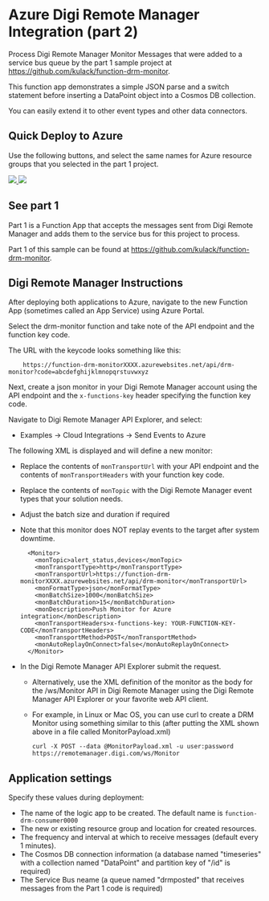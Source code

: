 # Azure Digi Remote Manager Integration (part 2)

Process Digi Remote Manager Monitor Messages that were added to a service bus queue by the part 1 sample project at
https://github.com/kulack/function-drm-monitor.

This function app demonstrates a simple JSON parse and a switch statement
before inserting a DataPoint object into a Cosmos DB collection.

You can easily extend it to other event types and other data connectors.

## Quick Deploy to Azure

Use the following buttons, and select the same names for Azure
resource groups that you selected in the part 1 project.

<a href="https://portal.azure.com/#create/Microsoft.Template/uri/https%3A%2F%2Fraw.githubusercontent.com%2Fkulack%2Ffunction-drm-consumer%2Fmaster%2Fazuredeploy.json" target="_blank">
    <img src="http://azuredeploy.net/deploybutton.png"/>
</a>
<a href="http://armviz.io/#/?load=https%3A%2F%2Fraw.githubusercontent.com%2Fkulack%2Ffunction-drm-consumer%2Fmaster%2Fazuredeploy.json" target="_blank">
    <img src="http://armviz.io/visualizebutton.png"/>
</a>

## See part 1

Part 1 is a Function App that accepts the messages sent from Digi Remote Manager and adds them to the service bus for this project to process.

Part 1 of this sample can be found at https://github.com/kulack/function-drm-monitor.

## Digi Remote Manager Instructions

After deploying both applications to Azure, navigate to the new Function App (sometimes called an App Service) using Azure Portal.

Select the drm-monitor function and take note of the API endpoint and the function key code.

The URL with the keycode looks something like this:

```
    https://function-drm-monitorXXXX.azurewebsites.net/api/drm-monitor?code=abcdefghijklmnopqrstuvwxyz
```


Next, create a json monitor in your Digi Remote Manager account using the API endpoint and the `x-functions-key` header specifying the function key code.

Navigate to Digi Remote Manager API Explorer, and select:
*  Examples -> Cloud Integrations -> Send Events to Azure

The following XML is displayed and will define a new monitor:

* Replace the contents of `monTransportUrl`
with your API endpoint and the contents of `monTransportHeaders` with your
function key code.

* Replace the contents of `monTopic` with the Digi Remote Manager event types
  that your solution needs.

* Adjust the batch size and duration if required

* Note that this monitor does NOT replay events to the target after system downtime.

  ```
    <Monitor>
      <monTopic>alert_status,devices</monTopic>
      <monTransportType>http</monTransportType>
      <monTransportUrl>https://function-drm-monitorXXXX.azurewebsites.net/api/drm-monitor</monTransportUrl>
      <monFormatType>json</monFormatType>
      <monBatchSize>1000</monBatchSize>
      <monBatchDuration>15</monBatchDuration>
      <monDescription>Push Monitor for Azure integration</monDescription>
      <monTransportHeaders>x-functions-key: YOUR-FUNCTION-KEY-CODE</monTransportHeaders>
      <monTransportMethod>POST</monTransportMethod>
      <monAutoReplayOnConnect>false</monAutoReplayOnConnect>
    </Monitor>
  ```

* In the Digi Remote Manager API Explorer submit the request.

  * Alternatively, use the XML definition of the monitor as the body for the /ws/Monitor API in Digi Remote Manager using the Digi Remote Manager API Explorer or your favorite web API client.

  * For example, in Linux or Mac OS, you can use curl to create a DRM Monitor using
something similar to this (after putting the XML shown above in a file called MonitorPayload.xml)

    ```
    curl -X POST --data @MonitorPayload.xml -u user:password https://remotemanager.digi.com/ws/Monitor
    ```

## Application settings

Specify these values during deployment:

* The name of the logic app to be created. The default name is `function-drm-consumer0000`
* The new or existing resource group and location for created resources.
* The frequency and interval at which to receive messages (default every 1 minutes).
* The Cosmos DB connection information (a database named "timeseries" with a collection named "DataPoint" and partition key of "/id" is required)
* The Service Bus neame (a queue named "drmposted" that receives messages from the Part 1 code is required)

